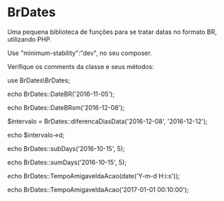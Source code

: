 # BrDates

Uma pequena biblioteca de funções para se tratar datas no formato BR, utilizando PHP.

Use "minimum-stability":"dev", no seu composer.

Verifique os comments da classe e seus métodos:

use BrDates\BrDates;

echo BrDates::DateBR('2016-11-05');

echo BrDates::DateBRsm('2016-12-08');

$intervalo = BrDates::diferencaDiasData('2016-12-08', '2016-12-12');

echo $intervalo->d;

echo BrDates::subDays('2016-10-15', 5);

echo BrDates::sumDays('2016-10-15', 5);

echo BrDates::TempoAmigaveldaAcao(date('Y-m-d H:i:s'));

echo BrDates::TempoAmigaveldaAcao('2017-01-01 00:10:00');
